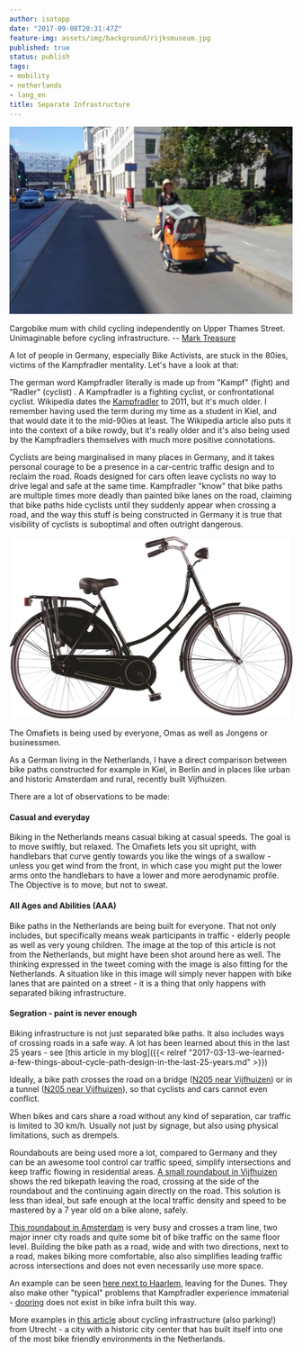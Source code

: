 ```yaml
---
author: isotopp
date: "2017-09-08T20:31:47Z"
feature-img: assets/img/background/rijksmuseum.jpg
published: true
status: publish
tags:
- mobility
- netherlands
- lang_en
title: Separate Infrastructure
---
```

![](/uploads/2017/09/separate-infrastructure-640x423.jpg)

Cargobike mum with child cycling independently on Upper Thames Street.
Unimaginable before cycling infrastructure. -- [Mark Treasure](https://twitter.com/AsEasyAsRiding/status/905444434288009216)

A lot of people in Germany, especially Bike Activists, are stuck in the
80ies, victims of the Kampfradler mentality. Let's have a look at
that:

The german word Kampfradler literally is made up from "Kampf" (fight) and
"Radler" (cyclist) . A Kampfradler is a fighting cyclist, or confrontational
cyclist. Wikipedia dates the
[Kampfradler](https://de.wikipedia.org/wiki/Kampfradler) to 2011, but it's
much older. I remember having used the term during my time as a student in
Kiel, and that would date it to the mid-90ies at least. The Wikipedia
article also puts it into the context of a bike rowdy, but it's really older
and it's also being used by the Kampfradlers themselves with much more
positive connotations.

Cyclists are being marginalised in many places in Germany, and it takes
personal courage to be a presence in a car-centric traffic design and to
reclaim the road. Roads designed for cars often leave cyclists no way to
drive legal and safe at the same time. Kampfradler "know" that bike paths
are multiple times more deadly than painted bike lanes on the road, claiming
that bike paths hide cyclists until they suddenly appear when crossing a
road, and the way this stuff is being constructed in Germany it is true that
visibility of cyclists is suboptimal and often outright dangerous. 

![](/uploads/2017/09/altec-basic-28-inch-omafiets-zwart-52cm_1.jpg)

The Omafiets is being used by everyone, Omas as well as Jongens or
businessmen.

As a German living in the Netherlands, I have a direct comparison between
bike paths constructed for example in Kiel, in Berlin and in places like
urban and historic Amsterdam and rural, recently built Vijfhuizen.

There are a lot of observations to be made:

#### Casual and everyday

Biking in the Netherlands means casual biking at casual speeds. The goal
is to move swiftly, but relaxed. The Omafiets lets you sit upright, with
handlebars that curve gently towards you like the wings of a swallow -
unless you get wind from the front, in which case you might put the lower
arms onto the handlebars to have a lower and more aerodynamic profile. The
Objective is to move, but not to sweat.

#### All Ages and Abilities (AAA)

Bike paths in the Netherlands are being built for everyone. That not only
includes, but specifically means weak participants in traffic - elderly
people as well as very young children. The image at the top of this
article is not from the Netherlands, but might have been shot around here
as well. The thinking expressed in the tweet coming with the image is also
fitting for the Netherlands. A situation like in this image will simply
never happen with bike lanes that are painted on a street - it is a thing
that only happens with separated biking infrastructure.

#### Segration - paint is never enough

Biking infrastructure is not just separated bike paths. It also includes
ways of crossing roads in a safe way. A lot has been learned about this in
the last 25 years - see 
[this article in my blog]({{< relref "2017-03-13-we-learned-a-few-things-about-cycle-path-design-in-the-last-25-years.md" >}})

Ideally, a bike path crosses the road on a bridge 
([N205 near Vijfhuizen](https://goo.gl/maps/qS68d34Edop)) or in a tunnel 
([N205 near Vijfhuizen](https://goo.gl/maps/FUUVBsc14V92)), so that cyclists and cars
cannot even conflict.

When bikes and cars share a road without any kind of separation, car traffic
is limited to 30 km/h. Usually not just by signage, but also using physical
limitations, such as drempels.

Roundabouts are being used more a lot, compared to Germany and they can be
an awesome tool control car traffic speed, simplify intersections and keep
traffic flowing in residential areas. [A small roundabout in
Vijfhuizen](https://goo.gl/maps/c2Sjn3s84xq) shows the red bikepath leaving
the road, crossing at the side of the roundabout and the continuing again
directly on the road. This solution is less than ideal, but safe enough at
the local traffic density and speed to be mastered by a 7 year old on a bike
alone, safely.

[This roundabout in Amsterdam](https://goo.gl/maps/VhmPazGRoJA2) is very
busy and crosses a tram line, two major inner city roads and quite some
bit of bike traffic on the same floor level. Building the bike path as a
road, wide and with two directions, next to a road, makes biking more
comfortable, also also simplifies leading traffic across intersections and
does not even necessarily use more space.

An example can be seen [here next to Haarlem](https://goo.gl/maps/VhmPazGRoJA2), 
leaving for the Dunes. They also
make other "typical" problems that Kampfradler experience immaterial -
[dooring](https://en.wikipedia.org/wiki/Dooring) does not exist in bike
infra built this way.

More examples in 
[this article](https://www.nytimes.com/2017/09/06/world/europe/bicycling-utrecht-dutch-love-bikes-worlds-largest-bike-parking-garages.html?smid=tw-share)
about cycling infrastructure (also parking!) from Utrecht - a city with a
historic city center that has built itself into one of the most bike
friendly environments in the Netherlands.
